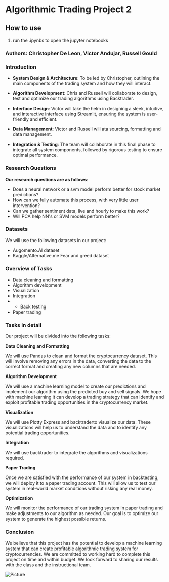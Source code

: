 # Algorithmic Trading Project 2 
## How to use
1. run the .ipynbs to open the jupyter notebooks

### Authors: Christopher De Leon, Victor Andujar, Russell Gould

### Introduction

* **System Design & Architecture**: To be led by Christopher, outlining the main components of the trading system and how they will interact.

* **Algorithm Development**: Chris and Russell will collaborate to design, test and optimize our trading algorithms using Backtrader.

* **Interface Design**: Victor will take the helm in designing a sleek, intuitive, and interactive interface using Streamlit, ensuring the system is user-friendly and efficient.

* **Data Management**: Victor and Russell will ata sourcing, formatting and data management.

* **Integration & Testing**: The team will collaborate in this final phase to integrate all system components, followed by rigorous testing to ensure optimal performance.

### Research Questions
**Our research questions are as follows**:
* Does a neural network or a svm model perform better for stock market predictions?
* How can we fully automate this process, with very little user intervention?
* Can we gather sentiment data, live and hourly to make this work?
* Will PCA help NN's or SVM models perform better?

### Datasets
We will use the following datasets in our project:
* Augomento.AI dataset
* Kaggle/Alternative.me Fear and greed dataset 

### Overview of Tasks
* Data cleaning and formatting
* Algorithm development
* Visualization
* Integration
* * Back testing
* Paper trading

### Tasks in detail

Our project will be divided into the following tasks:

**Data Cleaning and Formatting**

We will use Pandas to clean and format the cryptocurrency dataset. This will involve removing any errors in the data, converting the data to the correct format and creating any new columns that are needed.

**Algorithm Development**

We will use a machine learning model to create our predictions and implement our algorithm using the predicted buy and sell signals. We hope with machine learning it can develop a trading strategy that can identify and exploit profitable trading opportunities in the cryptocurrency market.

**Visualization**

We will use Plotty Express and backtraderto visualize our data. These visualizations will help us to understand the data and to identify any potential trading opportunities.

**Integration**

We will use backtrader to integrate the algorithms and visualizations required.

**Paper Trading**

Once we are satisfied with the performance of our system in backtesting, we will deploy it to a paper trading account. This will allow us to test our system in real-world market conditions without risking any real money.

**Optimization**

We will monitor the performance of our trading system in paper trading and make adjustments to our algorithm as needed. Our goal is to optimize our system to generate the highest possible returns.

### Conclusion

We believe that this project has the potential to develop a machine learning system that can create profitable algorithmic trading system for cryptocurrencies. We are committed to working hard to complete this project on time and within budget. We look forward to sharing our results with the class and the instructional team.

![Picture](https://www.columbia.edu/content/themes/custom/columbia/assets/img/cu-header.svg)
